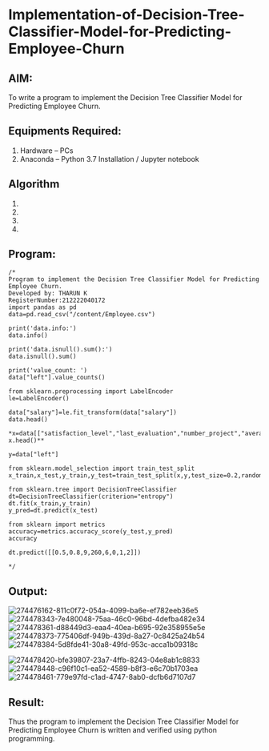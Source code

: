 # Implementation-of-Decision-Tree-Classifier-Model-for-Predicting-Employee-Churn

## AIM:
To write a program to implement the Decision Tree Classifier Model for Predicting Employee Churn.

## Equipments Required:
1. Hardware – PCs
2. Anaconda – Python 3.7 Installation / Jupyter notebook

## Algorithm
1. 
2. 
3. 
4. 

## Program:
```
/*
Program to implement the Decision Tree Classifier Model for Predicting Employee Churn.
Developed by: THARUN K
RegisterNumber:212222040172
import pandas as pd
data=pd.read_csv("/content/Employee.csv")

print('data.info:')
data.info()

print('data.isnull().sum():')
data.isnull().sum()

print('value_count: ')
data["left"].value_counts()

from sklearn.preprocessing import LabelEncoder
le=LabelEncoder()

data["salary"]=le.fit_transform(data["salary"])
data.head()

*x=data[["satisfaction_level","last_evaluation","number_project","average_montly_hours","time_spend_company","Work_accident","promotion_last_5years","salary"]]
x.head()**

y=data["left"]

from sklearn.model_selection import train_test_split
x_train,x_test,y_train,y_test=train_test_split(x,y,test_size=0.2,random_state=100)

from sklearn.tree import DecisionTreeClassifier
dt=DecisionTreeClassifier(criterion="entropy")
dt.fit(x_train,y_train)
y_pred=dt.predict(x_test)

from sklearn import metrics
accuracy=metrics.accuracy_score(y_test,y_pred)
accuracy

dt.predict([[0.5,0.8,9,260,6,0,1,2]])

*/
```

## Output:

![274476162-811c0f72-054a-4099-ba6e-ef782eeb36e5](https://github.com/Tharun-1000/Implementation-of-Decision-Tree-Classifier-Model-for-Predicting-Employee-Churn/assets/135952958/2488729d-6ddf-4ecb-b212-ee57aeb172a1)
![274478343-7e480048-75aa-46c0-96bd-4defba482e34](https://github.com/Tharun-1000/Implementation-of-Decision-Tree-Classifier-Model-for-Predicting-Employee-Churn/assets/135952958/06792162-d777-4114-99e9-9857206fa258)
![274478361-d88449d3-eaa4-40ea-b695-92e358955e5e](https://github.com/Tharun-1000/Implementation-of-Decision-Tree-Classifier-Model-for-Predicting-Employee-Churn/assets/135952958/b3caa813-92c6-4977-8c2b-503ade2712ca)
![274478373-775406df-949b-439d-8a27-0c8425a24b54](https://github.com/Tharun-1000/Implementation-of-Decision-Tree-Classifier-Model-for-Predicting-Employee-Churn/assets/135952958/f8366394-6ccc-4ac2-80da-3f3f7487148b)
![274478384-5d8fde41-30a8-49fd-953c-acca1b09318c](https://github.com/Tharun-1000/Implementation-of-Decision-Tree-Classifier-Model-for-Predicting-Employee-Churn/assets/135952958/300116d8-1848-450d-8d57-27862f45ba65)

![274478420-bfe39807-23a7-4ffb-8243-04e8ab1c8833](https://github.com/Tharun-1000/Implementation-of-Decision-Tree-Classifier-Model-for-Predicting-Employee-Churn/assets/135952958/88166a59-44f9-41d1-8edf-6ae497ff0fc1)
![274478448-c96f10c1-ea52-4589-b8f3-e6c70b1703ea](https://github.com/Tharun-1000/Implementation-of-Decision-Tree-Classifier-Model-for-Predicting-Employee-Churn/assets/135952958/872ca0ce-0aa2-4edc-a1c2-c3697c3ac59d)
![274478461-779e97fd-c1ad-4747-8ab0-dcfb6d7107d7](https://github.com/Tharun-1000/Implementation-of-Decision-Tree-Classifier-Model-for-Predicting-Employee-Churn/assets/135952958/73975d3b-8d59-4fad-8a34-09896f1d594c)



















## Result:
Thus the program to implement the  Decision Tree Classifier Model for Predicting Employee Churn is written and verified using python programming.

